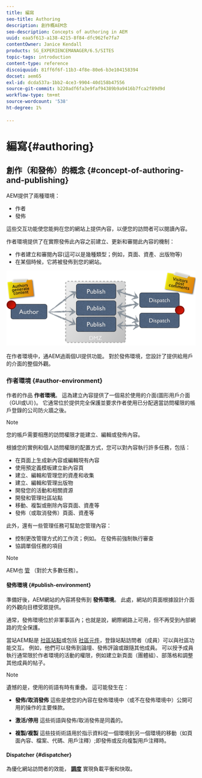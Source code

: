 ```yaml
---
title: 編寫
seo-title: Authoring
description: 創作概AEM念
seo-description: Concepts of authoring in AEM
uuid: eaa5f613-a138-4215-8f84-dfc962fe7fa7
contentOwner: Janice Kendall
products: SG_EXPERIENCEMANAGER/6.5/SITES
topic-tags: introduction
content-type: reference
discoiquuid: 81ff6f6f-11b3-4f8e-80e6-b3e104158394
docset: aem65
exl-id: dcda537a-1bb2-4ce3-9904-40d158b47556
source-git-commit: b220adf6fa3e9faf94389b9a9416b7fca2f89d9d
workflow-type: tm+mt
source-wordcount: '538'
ht-degree: 1%

---
```


# 編寫{#authoring}

## 創作（和發佈）的概念 {#concept-of-authoring-and-publishing}

AEM提供了兩種環境：

* 作者
* 發佈

這些交互功能使您能夠在您的網站上提供內容，以便您的訪問者可以閱讀內容。

作者環境提供了在實際發佈此內容之前建立、更新和審閱此內容的機制：

* 作者建立和審閱內容(這可以是幾種類型；例如，頁面、資產、出版物等)
* 在某個時候，它將被發佈到您的網站。

![chlimage_1-132](assets/chlimage_1-132.png)

在作者環境中，通AEM過兩個UI提供功能。 對於發佈環境，您設計了提供給用戶的介面的整個外觀。

### 作者環境 {#author-environment}

作者的作品 **作者環境**。 這為建立內容提供了一個易於使用的介面(圖形用戶介面（GUI或UI）)。 它通常位於提供完全保護並要求作者使用已分配適當訪問權限的帳戶登錄的公司防火牆之後。

>[!NOTE]
>
>您的帳戶需要相應的訪問權限才能建立、編輯或發佈內容。

根據您的實例和個人訪問權限的配置方式，您可以對內容執行許多任務，包括：

* 在頁面上生成新內容或編輯現有內容
* 使用預定義模板建立新內容頁
* 建立、編輯和管理您的資產和收集
* 建立、編輯和管理出版物
* 開發您的活動和相關資源
* 開發和管理社區站點
* 移動、複製或刪除內容頁面、資產等
* 發佈（或取消發佈）頁面、資產等

此外，還有一些管理任務可幫助您管理內容：

* 控制更改管理方式的工作流；例如。 在發佈前強制執行審查
* 協調單個任務的項目

>[!NOTE]
>
>AEM也 [管](/help/sites-administering/home.md) （對於大多數任務）。

#### 發佈環境 {#publish-environment}

準備好後，AEM網站的內容將發佈到 **發佈環境**。 此處，網站的頁面根據設計介面的外觀向目標受眾提供。

通常，發佈環境位於非軍事區內；也就是說，網際網路上可用，但不再受到內部網路的完全保護。

當站AEM點是 [社區站點](/help/communities/overview.md)或包括 [社區元件](/help/communities/author-communities.md)，登錄站點訪問者（成員）可以與社區功能交互。 例如，他們可以發佈到論壇、發佈評論或跟隨其他成員。 可以授予成員執行通常限於作者環境的活動的權限，例如建立新頁面（團體組）、部落格和調整其他成員的帖子。

>[!NOTE]
>
>遺憾的是，使用的術語有時有重疊。 這可能發生在：
>
>* **發佈/取消發佈**
   >  這些是使您的內容在發佈環境中（或不在發佈環境中）公開可用的操作的主要條款。
>
>* **激活/停用**
   >  這些術語與發佈/取消發佈是同義的。
>
>* **複製/複製**
   >  這些技術術語用於指示資料從一個環境到另一個環境的移動（如頁面內容、檔案、代碼、用戶注釋）;即發佈或反向複製用戶注釋時。
>


#### Dispatcher {#dispatcher}

為優化網站訪問者的效能， **[調度](https://helpx.adobe.com/experience-manager/dispatcher/user-guide.html)** 實現負載平衡和快取。

